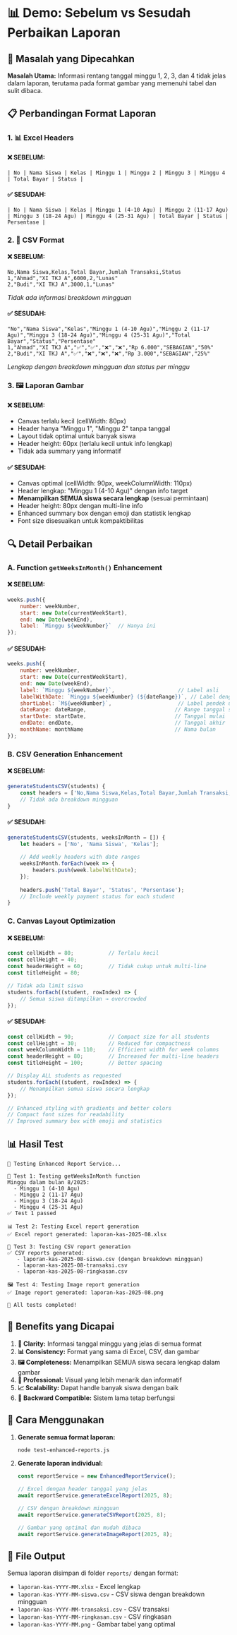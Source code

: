 # 📊 Demo: Sebelum vs Sesudah Perbaikan Laporan

## 🎯 Masalah yang Dipecahkan

**Masalah Utama:** Informasi rentang tanggal minggu 1, 2, 3, dan 4 tidak jelas dalam laporan, terutama pada format gambar yang memenuhi tabel dan sulit dibaca.

## 📋 Perbandingan Format Laporan

### 1. 📊 Excel Headers

#### ❌ SEBELUM:
```
| No | Nama Siswa | Kelas | Minggu 1 | Minggu 2 | Minggu 3 | Minggu 4 | Total Bayar | Status |
```

#### ✅ SESUDAH:
```
| No | Nama Siswa | Kelas | Minggu 1 (4-10 Agu) | Minggu 2 (11-17 Agu) | Minggu 3 (18-24 Agu) | Minggu 4 (25-31 Agu) | Total Bayar | Status | Persentase |
```

### 2. 📄 CSV Format

#### ❌ SEBELUM:
```csv
No,Nama Siswa,Kelas,Total Bayar,Jumlah Transaksi,Status
1,"Ahmad","XI TKJ A",6000,2,"Lunas"
2,"Budi","XI TKJ A",3000,1,"Lunas"
```
*Tidak ada informasi breakdown mingguan*

#### ✅ SESUDAH:
```csv
"No","Nama Siswa","Kelas","Minggu 1 (4-10 Agu)","Minggu 2 (11-17 Agu)","Minggu 3 (18-24 Agu)","Minggu 4 (25-31 Agu)","Total Bayar","Status","Persentase"
1,"Ahmad","XI TKJ A","✅","✅","❌","❌","Rp 6.000","SEBAGIAN","50%"
2,"Budi","XI TKJ A","✅","❌","❌","❌","Rp 3.000","SEBAGIAN","25%"
```
*Lengkap dengan breakdown mingguan dan status per minggu*

### 3. 🖼️ Laporan Gambar

#### ❌ SEBELUM:
- Canvas terlalu kecil (cellWidth: 80px)
- Header hanya "Minggu 1", "Minggu 2" tanpa tanggal
- Layout tidak optimal untuk banyak siswa
- Header height: 60px (terlalu kecil untuk info lengkap)
- Tidak ada summary yang informatif

#### ✅ SESUDAH:
- Canvas optimal (cellWidth: 90px, weekColumnWidth: 110px)
- Header lengkap: "Minggu 1 (4-10 Agu)" dengan info target
- **Menampilkan SEMUA siswa secara lengkap** (sesuai permintaan)
- Header height: 80px dengan multi-line info
- Enhanced summary box dengan emoji dan statistik lengkap
- Font size disesuaikan untuk kompaktibilitas

## 🔍 Detail Perbaikan

### A. Function `getWeeksInMonth()` Enhancement

#### ❌ SEBELUM:
```javascript
weeks.push({
    number: weekNumber,
    start: new Date(currentWeekStart),
    end: new Date(weekEnd),
    label: `Minggu ${weekNumber}`  // Hanya ini
});
```

#### ✅ SESUDAH:
```javascript
weeks.push({
    number: weekNumber,
    start: new Date(currentWeekStart),
    end: new Date(weekEnd),
    label: `Minggu ${weekNumber}`,                    // Label asli
    labelWithDate: `Minggu ${weekNumber} (${dateRange})`, // Label dengan tanggal
    shortLabel: `M${weekNumber}`,                     // Label pendek untuk gambar
    dateRange: dateRange,                            // Range tanggal saja
    startDate: startDate,                            // Tanggal mulai
    endDate: endDate,                                // Tanggal akhir
    monthName: monthName                             // Nama bulan
});
```

### B. CSV Generation Enhancement

#### ❌ SEBELUM:
```javascript
generateStudentsCSV(students) {
    const headers = ['No,Nama Siswa,Kelas,Total Bayar,Jumlah Transaksi,Status'];
    // Tidak ada breakdown mingguan
}
```

#### ✅ SESUDAH:
```javascript
generateStudentsCSV(students, weeksInMonth = []) {
    let headers = ['No', 'Nama Siswa', 'Kelas'];
    
    // Add weekly headers with date ranges
    weeksInMonth.forEach(week => {
        headers.push(week.labelWithDate);
    });
    
    headers.push('Total Bayar', 'Status', 'Persentase');
    // Include weekly payment status for each student
}
```

### C. Canvas Layout Optimization

#### ❌ SEBELUM:
```javascript
const cellWidth = 80;           // Terlalu kecil
const cellHeight = 40;
const headerHeight = 60;        // Tidak cukup untuk multi-line
const titleHeight = 80;

// Tidak ada limit siswa
students.forEach((student, rowIndex) => {
    // Semua siswa ditampilkan → overcrowded
});
```

#### ✅ SESUDAH:
```javascript
const cellWidth = 90;           // Compact size for all students
const cellHeight = 30;          // Reduced for compactness
const weekColumnWidth = 110;    // Efficient width for week columns
const headerHeight = 80;        // Increased for multi-line headers
const titleHeight = 100;        // Better spacing

// Display ALL students as requested
students.forEach((student, rowIndex) => {
    // Menampilkan semua siswa secara lengkap
});

// Enhanced styling with gradients and better colors
// Compact font sizes for readability
// Improved summary box with emoji and statistics
```

## 📊 Hasil Test

```
🧪 Testing Enhanced Report Service...

📅 Test 1: Testing getWeeksInMonth function
Minggu dalam bulan 8/2025:
  - Minggu 1 (4-10 Agu)
  - Minggu 2 (11-17 Agu)
  - Minggu 3 (18-24 Agu)
  - Minggu 4 (25-31 Agu)
✅ Test 1 passed

📊 Test 2: Testing Excel report generation
✅ Excel report generated: laporan-kas-2025-08.xlsx

📄 Test 3: Testing CSV report generation
✅ CSV reports generated:
   - laporan-kas-2025-08-siswa.csv (dengan breakdown mingguan)
   - laporan-kas-2025-08-transaksi.csv
   - laporan-kas-2025-08-ringkasan.csv

🖼️ Test 4: Testing Image report generation
✅ Image report generated: laporan-kas-2025-08.png

🎉 All tests completed!
```

## 🎯 Benefits yang Dicapai

1. **📅 Clarity:** Informasi tanggal minggu yang jelas di semua format
2. **📊 Consistency:** Format yang sama di Excel, CSV, dan gambar
3. **🖼️ Completeness:** Menampilkan SEMUA siswa secara lengkap dalam gambar
4. **💼 Professional:** Visual yang lebih menarik dan informatif
5. **📈 Scalability:** Dapat handle banyak siswa dengan baik
6. **🔄 Backward Compatible:** Sistem lama tetap berfungsi

## 🚀 Cara Menggunakan

1. **Generate semua format laporan:**
   ```bash
   node test-enhanced-reports.js
   ```

2. **Generate laporan individual:**
   ```javascript
   const reportService = new EnhancedReportService();
   
   // Excel dengan header tanggal yang jelas
   await reportService.generateExcelReport(2025, 8);
   
   // CSV dengan breakdown mingguan
   await reportService.generateCSVReport(2025, 8);
   
   // Gambar yang optimal dan mudah dibaca
   await reportService.generateImageReport(2025, 8);
   ```

## 📁 File Output

Semua laporan disimpan di folder `reports/` dengan format:
- `laporan-kas-YYYY-MM.xlsx` - Excel lengkap
- `laporan-kas-YYYY-MM-siswa.csv` - CSV siswa dengan breakdown mingguan
- `laporan-kas-YYYY-MM-transaksi.csv` - CSV transaksi
- `laporan-kas-YYYY-MM-ringkasan.csv` - CSV ringkasan
- `laporan-kas-YYYY-MM.png` - Gambar tabel yang optimal
